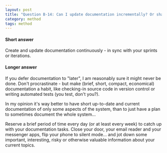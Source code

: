 ```yaml
---
layout: post
title: "Question B-14: Can I update documentation incrementally? Or shall I document after the implementation is finished?"
category: method
tags: method
---
```




#### Short answer

Create and update documentation continuously - in sync with your sprints
or iterations.



#### Longer answer

If you defer documentation to "later", I am reasonably sure it might never
be done. Don't procrastinate - but make (brief, short, compact, economical)
documentation a habit, like checking-in source code in version control
or writing automated tests (you test, don't you?).

  In my opinion it's way better to have short up-to-date and current
  documentation of only some aspects of the system, than to just have a plan
  to sometimes document the whole system...

  Reserve a brief period of time every day (or at least every week)
  to catch up with your documentation tasks. Close your door, your
  email reader and your messenger apps, flip your phone to silent mode... and
  jot down some important, interesting, risky or otherwise valuable information
  about your current topics.
